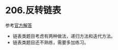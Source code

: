 # 206.反转链表
参考[官方解答](https://leetcode-cn.com/problems/reverse-linked-list/solution/fan-zhuan-lian-biao-by-leetcode-solution-d1k2/)
* 链表类题目考虑有两种做法，递归方法和迭代方法。
* 链表类题目还不熟练，需要多加练习。